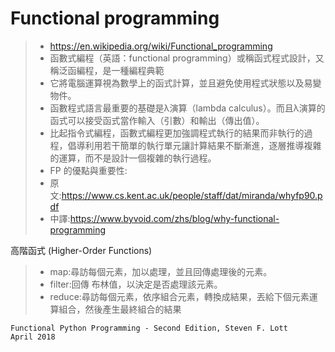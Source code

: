 # Functional programming 

>* https://en.wikipedia.org/wiki/Functional_programming
>* 函數式編程（英語：functional programming）或稱函式程式設計，又稱泛函編程，是一種編程典範
>* 它將電腦運算視為數學上的函式計算，並且避免使用程式狀態以及易變物件。
>* 函數程式語言最重要的基礎是λ演算（lambda calculus）。而且λ演算的函式可以接受函式當作輸入（引數）和輸出（傳出值）。
>* 比起指令式編程，函數式編程更加強調程式執行的結果而非執行的過程，倡導利用若干簡單的執行單元讓計算結果不斷漸進，逐層推導複雜的運算，而不是設計一個複雜的執行過程。
>* FP 的優點與重要性:
>* 原文:https://www.cs.kent.ac.uk/people/staff/dat/miranda/whyfp90.pdf
>* 中譯:https://www.byvoid.com/zhs/blog/why-functional-programming

高階函式 (Higher-Order Functions)

>* map:尋訪每個元素，加以處理，並且回傳處理後的元素。
>* filter:回傳 布林值，以決定是否處理該元素。
>* reduce:尋訪每個元素，依序組合元素，轉換成結果，丟給下個元素運算組合，然後產生最終組合的結果

```
Functional Python Programming - Second Edition, Steven F. Lott
April 2018 
```
